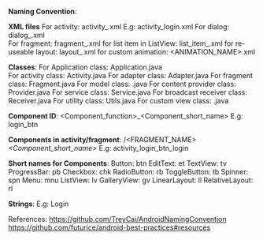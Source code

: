 **Naming Convention**:

**XML files**
For activity:               activity_<NAME>.xml         E.g: activity_login.xml
For dialog:                 dialog_<NAME>.xml           
For fragment:               fragment_<NAME>.xml 
for list item in ListView:  list_item_<NAME>.xml 
for re-useable layout:      layout_<NAME>.xml 
for custom animation:       <ANIMATION_NAME>.xml

**Classes**:
For Application class:          <NAME>Application.java  
For activity class:             <NAME>Activity.java
For adapter class:              <NAME>Adapter.java
For fragment class:             <NAME>Fragment.java
For model class:                <NAME>.java
For content provider class:     <NAME>Provider.java
For service class:              <NAME>Service.java
For broadcast receiver class:   <NAME>Receiver.java
For utility class:              <NAME>Utils.java
For custom view class:          <NAME>.java

**Component ID**:
<Component_function>_<Component_short_name>
E.g: login_btn

**Components in activity/fragment**:
<ACTIVITY NAME>/<FRAGMENT_NAME>_<Component_short_name>_<Its function>
E.g: activity_login_btn_login   


**Short names for Components**:
Button:             btn
EditText:           et
TextView:           tv
ProgressBar:        pb
Checkbox:           chk
RadioButton:        rb
ToggleButton:       tb
Spinner:            spn
Menu:               mnu
ListView:           lv
GalleryView:        gv
LinearLayout:       ll
RelativeLayout:     rl

**Strings**:
<string name="Component_<TITLE_NAME>"><Value></string>
E.g: <string name="Button_Login">Login</string>

References:
https://github.com/TreyCai/AndroidNamingConvention
https://github.com/futurice/android-best-practices#resources
